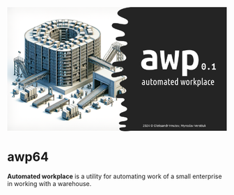 <center><img src="./awp/src/main/resources/img/splash.png"></center>

# awp64
**Automated workplace** is a utility for automating work of a small enterprise in working with a warehouse.